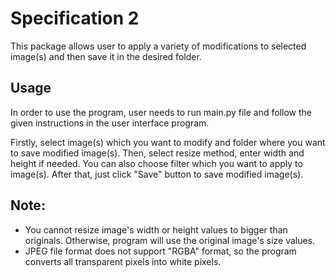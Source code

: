 Specification 2
====================

This package allows user to apply a variety of modifications to selected image(s) and then save it in the desired
folder.

Usage
--------------
In order to use the program, user needs to run main.py file and follow the given instructions in the user interface
program.

Firstly, select image(s) which you want to modify and folder where you want to save modified image(s). Then, select
resize method, enter width and height if needed. You can also choose filter which you want to apply to image(s).
After that, just click "Save" button to save modified image(s).

Note:
--------------
* You cannot resize image's width or height values to bigger than originals. Otherwise, program will use the original
image's size values.
* JPEG file format does not support "RGBA" format, so the program converts all transparent pixels into white pixels.
